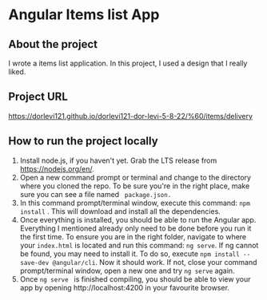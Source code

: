 # Angular Items list App
## About the project
I wrote a items list application.
In this project, I used a design that I really liked.
## Project URL
https://dorlevi121.github.io/dorlevi121-dor-levi-5-8-22/%60/items/delivery
## How to run the project locally
1. Install node.js, if you haven't yet. Grab the LTS release from https://nodejs.org/en/.
2. Open a new command prompt or terminal and change to the directory where you cloned the repo. To be sure you're in the right place, make sure you can see a file named ``` package.json.```
3. In this command prompt/terminal window, execute this command:  ``` npm install ``` .  This will download and install all the dependencies.
4. Once everything is installed, you should be able to run the Angular app. Everything I mentioned already only need to be done before you run it the first time. To ensure you are in the right folder, navigate to where your ```index.html``` is located and run this command: ```ng serve```. If ng cannot be found, you may need to install it. To do so, execute ```npm install --save-dev @angular/cli```. Now it should work. If not, close your command prompt/terminal window, open a new one and try ```ng serve``` again.
5. Once  ```ng serve ``` is finished compiling, you should be able to view your app by opening http://localhost:4200 in your favourite browser.
